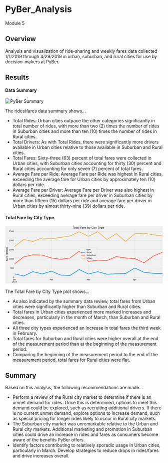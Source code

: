 # PyBer_Analysis
Module 5

## Overview
Analysis and visualization of ride-sharing and weekly fares data collected 1/1/2019 through 4/29/2019 in urban, suburban, and rural cities for use by decision-makers at PyBer.

## Results

#### Data Summary

![PyBer Summary](/Resources/DataFrame_Pyber_Summary.png)

The rides/fares data summary shows...
- Total Rides:  Urban cities outpace the other categories significantly in total number of rides, with more than two (2) times the number of rides in Suburban cities and more than ten (10) times the number of rides in Rural cities.
- Total Drivers:  As with Total Rides, there were significantly more drivers available in Urban cities relative to those available in Suburban and Rural cities.
- Total Fares:  Sixty-three (63) percent of total fares were collected in Urban cities, with Suburban cities accounting for thirty (30) percent and Rural cities accounting for only seven (7) percent of total fares.
- Average Fare per Ride:  Average Fare per Ride was highest in Rural cities, exceeding the average fare for Urban cities by approximately ten (10) dollars per ride.
- Average Fare per Driver:  Average Fare per Driver was also highest in Rural cities, exceeding average fare per driver in Suburban cities by more than fifteen (15) dollars per ride and average fare per driver in Urban cities by almost thirty-nine (39) dollars per ride. 

#### Total Fare by City Type

![Total Fare by City Type](/Resources/Plot_Total_Fare_by_City_Type.png)

The Total Fare by City Type plot shows...
-  As also indicated by the summary data review, total fares from Urban cities were significantly higher than Suburban and Rural cities.
-  Total fares in Urban cities experienced more marked increases and decreases, particularly in the month of March, than Suburban and Rural cities.
-  All three city types experienced an increase in total fares the third week in February.
-  Total fares for Suburban and Rural cities were higher overall at the end of the measurement period than at the beginning of the measurement period.
-  Comparing the beginning of the measurement period to the end of the measurement period, total fares for Rural cities were flat.

## Summary
Based on this analysis, the following recommendations are made...
-  Perform a review of the Rural city market to determine if there is an unmet demand for rides.  Once this is determined, options to meet this demand could be explored, such as recruiting additional drivers.  If there is no current unmet demand, explore options to increase demand, such as special pricing for longer rides likely to occur in Rural city markets.
-  The Suburban city market was unremarkable relative to the Urban and Rural city markets.  Additional marketing and promotion in Suburban cities could drive an increase in rides and fares as consumers become aware of the benefits PyBer offers.
-  Identify factors contributing to relatively sporadic usage in Urban cities, particularly in March.  Develop strategies to reduce drops in rides/fares and drive increases overall.
